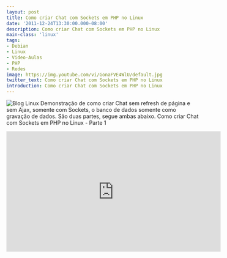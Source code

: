 ```yaml
---
layout: post
title: Como criar Chat com Sockets em PHP no Linux
date: '2011-12-24T13:30:00.000-08:00'
description: Como criar Chat com Sockets em PHP no Linux
main-class: 'linux'
tags:
- Debian
- Linux
- Video-Aulas
- PHP
- Redes
image: https://img.youtube.com/vi/GonaFVE4WlU/default.jpg
twitter_text: Como criar Chat com Sockets em PHP no Linux
introduction: Como criar Chat com Sockets em PHP no Linux
---
```

![Blog Linux](http://i1118.photobucket.com/albums/k610/Marcos_Oliveira/socket.jpg "Blog Linux")
Demonstração de como criar Chat sem refresh de página e sem Ajax, somente com Sockets, o banco de dados somente como gravação de dados.
São duas partes, segue ambas abaixo.
Como criar Chat com Sockets em PHP no Linux - Parte 1 
<iframe allowfullscreen="" frameborder="0" height="315" src="http://www.youtube.com/embed/GonaFVE4WlU" width="560"><iframe>
Como criar Chat com Sockets em PHP no Linux - Parte 2 
<iframe allowfullscreen="" frameborder="0" height="315" src="http://www.youtube.com/embed/bhPouuvyZeo" width="560"><iframe>
Espero que gostem!
